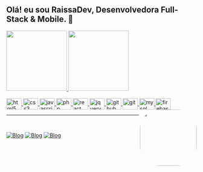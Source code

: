 ## Olá! eu sou RaissaDev, Desenvolvedora Full-Stack & Mobile. 👋

<div align="left">
  <a href="https://github.com/RaissaDev">
  <img height="160em" src="https://github-readme-stats.vercel.app/api?username=Raissadev&show_icons=true&theme=dracula&include_all_commits=true&count_private=true"/>
  <img height="160em" src="https://github-readme-stats.vercel.app/api/top-langs/?username=Raissadev&layout=compact&theme=dracula&bg_color=#fff"/>
</div>

<div style="display: block"><br>
   <img alt="html5" width="40" height="30" align="center" src="https://cdn.jsdelivr.net/gh/devicons/devicon/icons/html5/html5-original.svg" />
   <img alt="css3" width="40" height="30" align="center" src="https://cdn.jsdelivr.net/gh/devicons/devicon/icons/css3/css3-original.svg" />
   <img alt="javascript" width="40" height="30" align="center" src="https://cdn.jsdelivr.net/gh/devicons/devicon/icons/javascript/javascript-original.svg" />
   <img alt="php" width="40" height="30" align="center" src="https://cdn.jsdelivr.net/gh/devicons/devicon/icons/php/php-original.svg" />
   <img alt="react" width="40" height="30" align="center" src="https://cdn.jsdelivr.net/gh/devicons/devicon/icons/react/react-original.svg" />
   <img alt="jquery" width="40" height="30" align="center" src="https://cdn.jsdelivr.net/gh/devicons/devicon/icons/jquery/jquery-original.svg" />
   <img alt="github" width="40" height="30" align="center" src="https://cdn.jsdelivr.net/gh/devicons/devicon/icons/github/github-original.svg" />
   <img alt="git" width="40" height="30" align="center" src="https://cdn.jsdelivr.net/gh/devicons/devicon/icons/git/git-original.svg" />
   <img alt="mysql" width="40" height="30" align="center" src="https://cdn.jsdelivr.net/gh/devicons/devicon/icons/mysql/mysql-original.svg" />
   <img alt="firebase" width="40" height="30" align="center" src="https://cdn.jsdelivr.net/gh/devicons/devicon/icons/firebase/firebase-plain.svg" />
   <img align="right" height="150" style="border-radius:50px;" src="https://user-images.githubusercontent.com/82960240/139607128-1c6da43d-5c91-4c6d-a2c4-9e0ec23e7d7d.png" />
</div>
   
<hr />

<div style="display: inline_block;"><br>
   
[![Blog](https://img.shields.io/badge/Instagram-E4405F?style=for-the-badge&logo=instagram&logoColor=white)](https://www.instagram.com/raissa_dev/)
[![Blog](https://img.shields.io/badge/LinkedIn-0077B5?style=for-the-badge&logo=linkedin&logoColor=white)](https://www.linkedin.com/in/raissa-dev-69986a214/)
[![Blog](https://img.shields.io/badge/GitHub-100000?style=for-the-badge&logo=github&logoColor=white)](https://github.com/Raissadev/)

   
</div>

